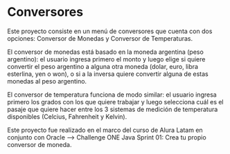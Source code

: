 # Conversores
   Este proyecto consiste en un menú de conversores que cuenta con dos opciones: Conversor de Monedas y Conversor de Temperaturas.
 
   El conversor de monedas está basado en la moneda argentina (peso argentino): el usuario ingresa primero el monto y luego elige si quiere convertir el peso argentino a alguna otra moneda (dolar, euro, libra esterlina, yen o won), o si a la inversa quiere convertir alguna de estas monedas al peso argentino.
   
   El conversor de temperatura funciona de modo similar: el usuario ingresa primero los grados con los que quiere trabajar y luego selecciona cuál es el pasaje que quiere hacer entre los 3 sistemas de medición de temperatura disponibles (Celcius, Fahrenheit y Kelvin).
   
   Este proyecto fue realizado en el marco del curso de Alura Latam en conjunto con Oracle --> Challenge ONE Java Sprint 01: Crea tu propio conversor de moneda.
 
